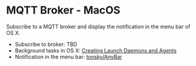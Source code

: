 # MQTT Broker - MacOS
Subscribe to a MQTT broker and display the notification in the menu bar of OS X.
- Subscribe to broker: TBD
- Background tasks in OS X: [Creating Launch Daemons and Agents](https://developer.apple.com/library/content/documentation/MacOSX/Conceptual/BPSystemStartup/Chapters/CreatingLaunchdJobs.html#//apple_ref/doc/uid/10000172i-SW7-BCIEDDBJ)
- Notification in the menu bar: [tonsky/AnyBar](https://github.com/tonsky/AnyBar)
